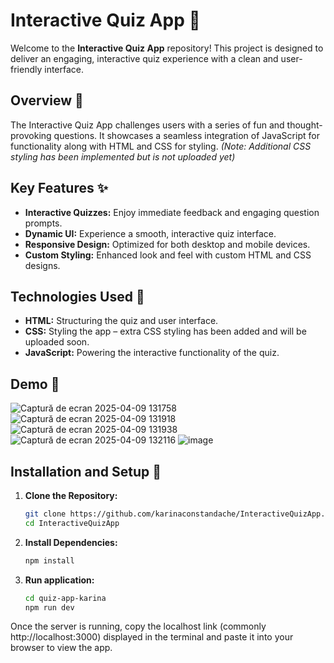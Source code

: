# Interactive Quiz App 🎉

Welcome to the **Interactive Quiz App** repository! This project is designed to deliver an engaging, interactive quiz experience with a clean and user-friendly interface.

## Overview 👀

The Interactive Quiz App challenges users with a series of fun and thought-provoking questions. It showcases a seamless integration of JavaScript for functionality along with HTML and CSS for styling. *(Note: Additional CSS styling has been implemented but is not uploaded yet)*

## Key Features ✨

- **Interactive Quizzes:** Enjoy immediate feedback and engaging question prompts.
- **Dynamic UI:** Experience a smooth, interactive quiz interface.
- **Responsive Design:** Optimized for both desktop and mobile devices.
- **Custom Styling:** Enhanced look and feel with custom HTML and CSS designs.

## Technologies Used 🔧

- **HTML:** Structuring the quiz and user interface.
- **CSS:** Styling the app – extra CSS styling has been added and will be uploaded soon.
- **JavaScript:** Powering the interactive functionality of the quiz.

## Demo 📸

![Captură de ecran 2025-04-09 131758](https://github.com/user-attachments/assets/ee35cd6d-63da-4630-97de-434f3eb718e9)
![Captură de ecran 2025-04-09 131918](https://github.com/user-attachments/assets/635b7554-c89f-471b-9caf-f8ae01cec884)
![Captură de ecran 2025-04-09 131938](https://github.com/user-attachments/assets/a0613e02-e4c1-4756-b575-fd32ef9be35c)
![Captură de ecran 2025-04-09 132116](https://github.com/user-attachments/assets/c1a27d41-e820-409a-8d21-2542e951f077)
![image](https://github.com/user-attachments/assets/697b6bc7-0550-4161-96a6-ca98588ad86d)


## Installation and Setup 🚀

1. **Clone the Repository:**  
   ```bash
   git clone https://github.com/karinaconstandache/InteractiveQuizApp.git
   cd InteractiveQuizApp

2. **Install Dependencies:**  
   ```bash
   npm install

3. **Run application:**  
   ```bash
   cd quiz-app-karina
   npm run dev
Once the server is running, copy the localhost link (commonly http://localhost:3000) displayed in the terminal and paste it into your browser to view the app.
